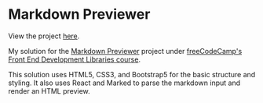 # Markdown Previewer

View the project [here](https://epic-ramanujan-65ff54.netlify.app/).

My solution for the [Markdown Previewer](https://www.freecodecamp.org/learn/front-end-libraries/front-end-libraries-projects/build-a-markdown-previewer) project under [freeCodeCamp's Front End Development Libraries course](https://www.freecodecamp.org/learn/front-end-libraries/front-end-libraries-projects/). 

This solution uses HTML5, CSS3, and Bootstrap5 for the basic structure and styling. It also uses React and Marked to parse the markdown input and render an HTML preview.
